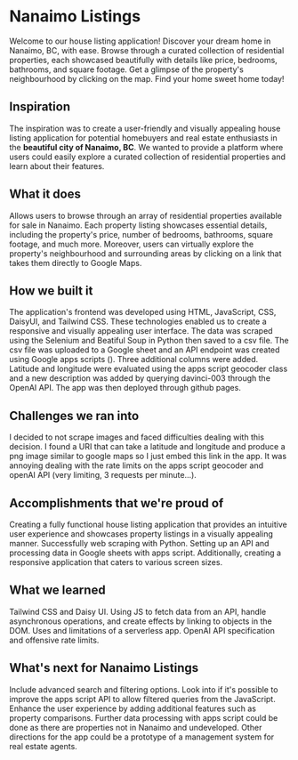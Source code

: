 # Nanaimo Listings
Welcome to our house listing application! Discover your dream home in Nanaimo, BC, with ease. Browse through a curated collection of residential properties, each showcased beautifully with details like price, bedrooms, bathrooms, and square footage. Get a glimpse of the property's neighbourhood by clicking on the map. Find your home sweet home today!

## Inspiration
The inspiration was to create a user-friendly and visually appealing house listing application for potential homebuyers and real estate enthusiasts in the **beautiful city of Nanaimo, BC**. We wanted to provide a platform where users could easily explore a curated collection of residential properties and learn about their features.

## What it does
Allows users to browse through an array of residential properties available for sale in Nanaimo. Each property listing showcases essential details, including the property's price, number of bedrooms, bathrooms, square footage, and much more. Moreover, users can virtually explore the property's neighbourhood and surrounding areas by clicking on a link that takes them directly to Google Maps.

## How we built it
The application's frontend was developed using HTML, JavaScript, CSS, DaisyUI, and Tailwind CSS. These technologies enabled us to create a responsive and visually appealing user interface. The data was scraped using the Selenium and Beatiful Soup in Python then saved to a csv file. The csv file was uploaded to a Google sheet and an API endpoint was created using Google apps scripts (). Three additional columns were added. Latitude and longitude were evaluated using the apps script geocoder class and a new description was added by querying davinci-003 through the OpenAI API. The app was then deployed through github pages. 

## Challenges we ran into
I decided to not scrape images and faced difficulties dealing with this decision. I found a URI that can take a latitude and longitude and produce a png image similar to google maps so I just embed this link in the app. It was annoying dealing with the rate limits on the apps script geocoder and openAI API (very limiting, 3 requests per minute...).

## Accomplishments that we're proud of
Creating a fully functional house listing application that provides an intuitive user experience and showcases property listings in a visually appealing manner. Successfully web scraping with Python. Setting up an API and processing data in Google sheets with apps script. Additionally, creating a responsive application that caters to various screen sizes.

## What we learned
Tailwind CSS and Daisy UI. Using JS to fetch data from an API, handle asynchronous operations, and create effects by linking to objects in the DOM. Uses and limitations of a serverless app. OpenAI API specification and offensive rate limits.

## What's next for Nanaimo Listings
Include advanced search and filtering options. Look into if it's possible to improve the apps script API to allow filtered queries from the JavaScript. Enhance the user experience by adding additional features such as property comparisons. Further data processing with apps script could be done as there are properties not in Nanaimo and undeveloped. Other directions for the app could be a prototype of a management system for real estate agents.